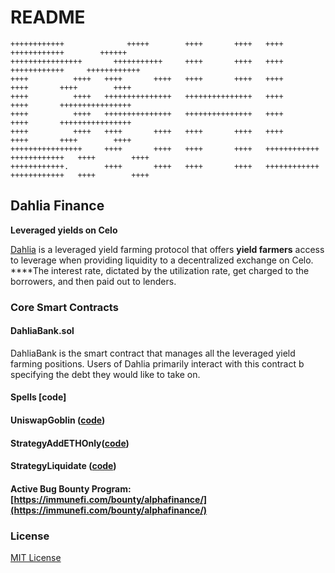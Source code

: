 # README

```text
++++++++++++              +++++        ++++       ++++   ++++           ++++++++++++        ++++++  
++++++++++++++++       +++++++++++     ++++       ++++   ++++           ++++++++++++     ++++++++++++
++++          ++++   ++++       ++++   ++++       ++++   ++++               ++++       ++++        ++++
++++          ++++   +++++++++++++++   +++++++++++++++   ++++               ++++       ++++++++++++++++
++++          ++++   +++++++++++++++   +++++++++++++++   ++++               ++++       ++++++++++++++++
++++          ++++   ++++       ++++   ++++       ++++   ++++               ++++       ++++        ++++
++++++++++++++++     ++++       ++++   ++++       ++++   ++++++++++++   ++++++++++++   ++++        ++++
++++++++++++.        ++++       ++++   ++++       ++++   ++++++++++++   ++++++++++++   ++++        ++++
```

## Dahlia Finance

**Leveraged yields on Celo**

[Dahlia](https://alfajores.dahlia.finance) is a leveraged yield farming protocol that offers **yield farmers** access to leverage when providing liquidity to a decentralized exchange on Celo. ****The interest rate, dictated by the utilization rate, get charged to the borrowers, and then paid out to lenders. 

### Core Smart Contracts

#### DahliaBank.sol 

DahliaBank is the smart contract that manages all the leveraged yield farming positions. Users of Dahlia primarily interact with this contract b specifying the debt they would like to take on.

#### Spells \[code\]

#### UniswapGoblin \([code](https://github.com/Dahlia-Finance/core_contracts/tree/de2e7b873ffc6d27e56719976fcb583831c8dd10/contracts/UniswapGoblin.sol)\)

#### StrategyAddETHOnly\([code](https://github.com/Dahlia-Finance/core_contracts/tree/de2e7b873ffc6d27e56719976fcb583831c8dd10/contracts/StrategyAddETHOnly.sol)\)

#### StrategyLiquidate \([code](https://github.com/Dahlia-Finance/core_contracts/tree/de2e7b873ffc6d27e56719976fcb583831c8dd10/contracts/StrategyLiquidate.sol)\)

#### Active Bug Bounty Program: [https://immunefi.com/bounty/alphafinance/](https://immunefi.com/bounty/alphafinance/)

### License

[MIT License](https://opensource.org/licenses/MIT)

